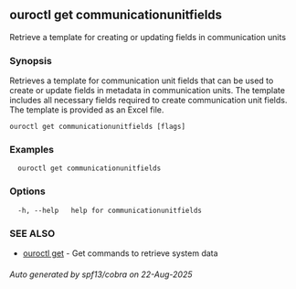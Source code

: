 ## ouroctl get communicationunitfields

Retrieve a template for creating or updating fields in communication units

### Synopsis

Retrieves a template for communication unit fields that can be used to create or update fields in metadata in communication units.
The template includes all necessary fields required to create communication unit fields.
The template is provided as an Excel file.

```
ouroctl get communicationunitfields [flags]
```

### Examples

```
  ouroctl get communicationunitfields
```

### Options

```
  -h, --help   help for communicationunitfields
```

### SEE ALSO

* [ouroctl get](ouroctl_get.md)	 - Get commands to retrieve system data

###### Auto generated by spf13/cobra on 22-Aug-2025
